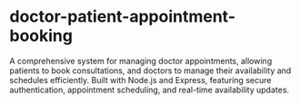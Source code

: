 # doctor-patient-appointment-booking
 A comprehensive system for managing doctor appointments, allowing patients to book consultations, and doctors to manage their availability and schedules efficiently. Built with Node.js and Express, featuring secure authentication, appointment scheduling, and real-time availability updates.
